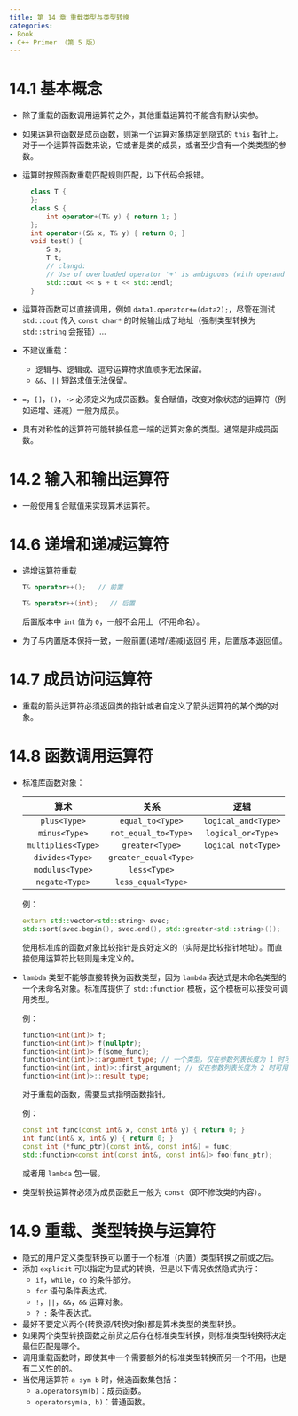 ```yaml
---
title: 第 14 章 重载类型与类型转换
categories:
- Book
- C++ Primer （第 5 版）
---
```

# 14.1 基本概念

- 除了重载的函数调用运算符之外，其他重载运算符不能含有默认实参。
- 如果运算符函数是成员函数，则第一个运算对象绑定到隐式的 `this` 指针上。对于一个运算符函数来说，它或者是类的成员，或者至少含有一个类类型的参数。
- 运算时按照函数重载匹配规则匹配，以下代码会报错。
  
  ```cpp
    class T {
    };
    class S {
        int operator+(T& y) { return 1; }
    };
    int operator+(S& x, T& y) { return 0; }
    void test() {
        S s;
        T t;
        // clangd:
        // Use of overloaded operator '+' is ambiguous (with operand types 'S' and 'T')
        std::cout << s + t << std::endl;
    }
  ```
- 运算符函数可以直接调用，例如 `data1.operator+=(data2);`，尽管在测试 `std::cout` 传入 `const char*` 的时候输出成了地址（强制类型转换为 `std::string` 会报错）...
- 不建议重载：
  - 逻辑与、逻辑或、逗号运算符求值顺序无法保留。
  - `&&`、`||` 短路求值无法保留。
- `=`，`[]`，`()`，`->` 必须定义为成员函数。复合赋值，改变对象状态的运算符（例如递增、递减）一般为成员。
- 具有对称性的运算符可能转换任意一端的运算对象的类型。通常是非成员函数。

# 14.2 输入和输出运算符

- 一般使用复合赋值来实现算术运算符。

# 14.6 递增和递减运算符

- 递增运算符重载
  
  ```cpp
  T& operator++();   // 前置
  ```

  ```cpp
  T& operator++(int);   // 后置
  ```

  后置版本中 `int` 值为 `0`，一般不会用上（不用命名）。

- 为了与内置版本保持一致，一般前置(递增/递减)返回引用，后置版本返回值。

# 14.7 成员访问运算符

- 重载的箭头运算符必须返回类的指针或者自定义了箭头运算符的某个类的对象。

# 14.8 函数调用运算符

- 标准库函数对象：
  
  |        算术        |         关系          |        逻辑         |
  | :----------------: | :-------------------: | :-----------------: |
  |    `plus<Type>`    |   `equal_to<Type>`    | `logical_and<Type>` |
  |   `minus<Type>`    | `not_equal_to<Type>`  | `logical_or<Type>`  |
  | `multiplies<Type>` |    `greater<Type>`    | `logical_not<Type>` |
  |  `divides<Type>`   | `greater_equal<Type>` |
  |  `modulus<Type>`   |     `less<Type>`      |
  |   `negate<Type>`   |  `less_equal<Type>`   |

  例：

  ```cpp
  extern std::vector<std::string> svec;
  std::sort(svec.begin(), svec.end(), std::greater<std::string>());
  ```

  使用标准库的函数对象比较指针是良好定义的（实际是比较指针地址）。而直接使用运算符比较则是未定义的。

- `lambda` 类型不能够直接转换为函数类型，因为 `lambda` 表达式是未命名类型的一个未命名对象。标准库提供了 `std::function` 模板，这个模板可以接受可调用类型。
  
  例：

  ```cpp
  function<int(int)> f;
  function<int(int)> f(nullptr);
  function<int(int)> f(some_func);
  function<int(int)>::argument_type; // 一个类型，仅在参数列表长度为 1 时可用
  function<int(int, int)>::first_argument; // 仅在参数列表长度为 2 时可用，还有 second_argument
  function<int(int)>::result_type;
  ```

  对于重载的函数，需要显式指明函数指针。

  例：

  ```cpp
  const int func(const int& x, const int& y) { return 0; }
  int func(int& x, int& y) { return 0; }
  const int (*func_ptr)(const int&, const int&) = func;
  std::function<const int(const int&, const int&)> foo(func_ptr);
  ```

  或者用 `lambda` 包一层。

- 类型转换运算符必须为成员函数且一般为 `const`（即不修改类的内容）。

# 14.9 重载、类型转换与运算符

- 隐式的用户定义类型转换可以置于一个标准（内置）类型转换之前或之后。
- 添加 `explicit` 可以指定为显式的转换，但是以下情况依然隐式执行：
  - `if`，`while`，`do` 的条件部分。
  - `for` 语句条件表达式。
  - `!`，`||`，`&&`，`&&` 运算对象。
  - `? :` 条件表达式。 
- 最好不要定义两个(转换源/转换对象)都是算术类型的类型转换。
- 如果两个类型转换函数之前货之后存在标准类型转换，则标准类型转换将决定最佳匹配是哪个。
- 调用重载函数时，即使其中一个需要额外的标准类型转换而另一个不用，也是有二义性的的。
- 当使用运算符 `a sym b` 时，候选函数集包括：
  - `a.operatorsym(b)`：成员函数。
  - `operatorsym(a, b)`：普通函数。